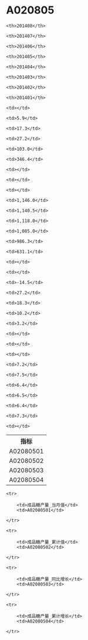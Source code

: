 A020805
======


<table>

<tr>
    <th>指标</th>
    
    <th>201408</th>
    
    <th>201407</th>
    
    <th>201406</th>
    
    <th>201405</th>
    
    <th>201404</th>
    
    <th>201403</th>
    
    <th>201402</th>
    
    <th>201401</th>
    
</tr>


<tr>
    <td>A02080501</td>
    
    <td></td>
    
    <td>5.9</td>
    
    <td>17.3</td>
    
    <td>27.2</td>
    
    <td>103.0</td>
    
    <td>346.4</td>
    
    <td></td>
    
    <td></td>
    

</tr>

<tr>
    <td>A02080502</td>
    
    <td></td>
    
    <td>1,146.0</td>
    
    <td>1,140.5</td>
    
    <td>1,118.0</td>
    
    <td>1,085.0</td>
    
    <td>986.3</td>
    
    <td>631.1</td>
    
    <td></td>
    

</tr>

<tr>
    <td>A02080503</td>
    
    <td></td>
    
    <td>-14.5</td>
    
    <td>27.2</td>
    
    <td>18.3</td>
    
    <td>10.2</td>
    
    <td>3.2</td>
    
    <td></td>
    
    <td></td>
    

</tr>

<tr>
    <td>A02080504</td>
    
    <td></td>
    
    <td>7.2</td>
    
    <td>7.5</td>
    
    <td>6.4</td>
    
    <td>6.5</td>
    
    <td>6.4</td>
    
    <td>7.3</td>
    
    <td></td>
    

</tr>


</table>

<table>
    
    <tr>

        <td>成品糖产量_当月值</td>
        <td>A02080501</td>

    </tr>
    
    <tr>

        <td>成品糖产量_累计值</td>
        <td>A02080502</td>

    </tr>
    
    <tr>

        <td>成品糖产量_同比增长</td>
        <td>A02080503</td>

    </tr>
    
    <tr>

        <td>成品糖产量_累计增长</td>
        <td>A02080504</td>

    </tr>
    
</table>